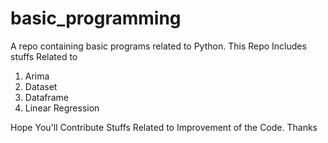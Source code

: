 # basic_programming
A repo containing basic programs related to Python.
This Repo Includes stuffs Related to
1. Arima
2. Dataset
3. Dataframe
4. Linear Regression

Hope You'll Contribute Stuffs Related to Improvement of the Code.
Thanks

